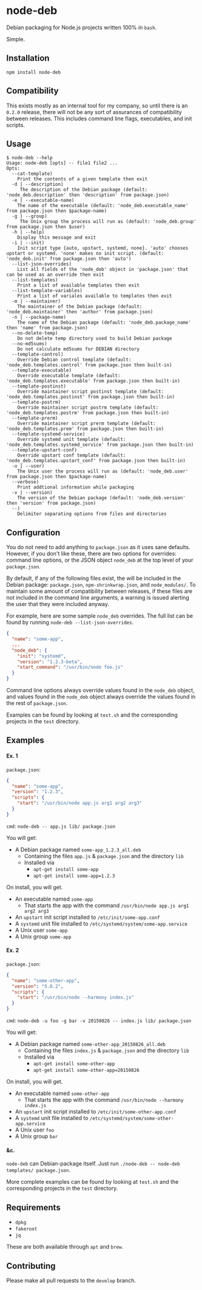 # node-deb

Debian packaging for Node.js projects written 100% in `bash`.

Simple.

## Installation
`npm install node-deb`

## Compatibility

This exists mostly as an internal tool for my company, so until there is an `0.2.0` release, there will not be any sort
of assurances of compatibility between releases. This includes command line flags, executables, and init scripts.

## Usage

```
$ node-deb --help
Usage: node-deb [opts] -- file1 file2 ...
Opts:
  --cat-template)
    Print the contents of a given template then exit
  -d | --description)
     The description of the Debian package (default: 'node_deb.description' then 'description' from package.json)
  -e | --executable-name)
    The name of the executable (default: 'node_deb.executable_name' from package.json then $package-name)
  -g | --group)
     The Unix group the process will run as (default: 'node_deb.group' from package.json then $user)
  -h | --help)
    Display this message and exit
  -i | --init)
    Init script type {auto, upstart, systemd, none}. 'auto' chooses upstart or systemd. 'none' makes no init script. (default: 'node_deb.init' from package.json then 'auto')
  --list-json-overrides)
    List all fields of the 'node_deb' object in 'package.json' that can be used as an override then exit
  --list-templates)
    Print a list of available templates then exit
  --list-template-variables)
    Print a list of variales available to templates then exit
  -m | --maintainer)
    The maintainer of the Debian package (default: 'node_deb.maintainer' then 'author' from package.json)
  -n | --package-name)
    The name of the Debian package (default: 'node_deb.package_name' then 'name' from package.json)
  --no-delete-temp)
    Do not delete temp directory used to build Debian package
  --no-md5sums)
    Do not calculate md5sums for DEBIAN directory
  --template-control)
    Override Debian control template (default: 'node_deb.templates.control' from package.json then built-in)
  --template-executable)
    Override executable template (default: 'node_deb.templates.executable' from package.json then built-in)
  --template-postinst)
    Override maintainer script postinst template (default: 'node_deb.templates.postinst' from package.json then built-in)
  --template-postrm)
    Override maintainer script postrm template (default: 'node_deb.templates.postrm' from package.json then built-in)
  --template-prerm)
    Override maintainer script prerm template (default: 'node_deb.templates.prem' from package.json then built-in)
  --template-systemd-service)
    Override systemd unit template (default: 'node_deb.templates.systemd_service' from package.json then built-in)
  --template-upstart-conf)
    Override upstart conf template (default: 'node_deb.templates.upstart_conf' from package.json then built-in)
  -u | --user)
    The Unix user the process will run as (default: 'node_deb.user' from package.json then $package-name)
  --verbose)
    Print addtional information while packaging
  -v | --version)
    The version of the Debian package (default: 'node_deb.version' then 'version' from package.json)
  --)
    Delimiter separating options from files and directories
```

## Configuration
You do not need to add anything to `package.json` as it uses sane defaults. However, if you don't like these, there are
two options for overrides: command line options, or the JSON object `node_deb` at the top level of your `package.json`.

By default, if any of the following files exist, the will be included in the Debian package: `package.json`,
`npm-shrinkwrap.json`, and `node_modules/`. To maintain some amount of compatibility between releases, if these files
are not included in the command line arguments, a warning is issued alerting the user that they were included anyway.

For example, here are some sample `node_deb` overrides. The full list can be found by running
`node-deb --list-json-overrides`.

```json
{
  "name": "some-app",
  ...
  "node_deb": {
    "init": "systemd",
    "version": "1.2.3-beta",
    "start_command": "/usr/bin/node foo.js"
  }
}
```

Command line options always override values found in the `node_deb` object, and values found in the `node_deb` object
always override the values found in the rest of `package.json`.

Examples can be found by looking at `test.sh` and the corresponding projects in the `test` directory.

## Examples
#### Ex. 1
`package.json`:

```json
{
  "name": "some-app",
  "version": "1.2.3",
  "scripts": {
    "start": "/usr/bin/node app.js arg1 arg2 arg3"
  }
}
```

`cmd`: `node-deb -- app.js lib/ package.json`

You will get:
- A Debian package named `some-app_1.2.3_all.deb`
  - Containing the files `app.js` & `package.json` and the directory `lib`
  - Installed via
    - `apt-get install some-app`
    - `apt-get install some-app=1.2.3`

On install, you will get.
- An executable named `some-app`
  - That starts the app with the command `/usr/bin/node app.js arg1 arg2 arg3`
- An `upstart` init script installed to `/etc/init/some-app.conf`
- A `systemd` unit file installed to `/etc/systemd/system/some-app.service`
- A Unix user `some-app`
- A Unix group `some-app`

#### Ex. 2
`package.json`:

```json
{
  "name": "some-other-app",
  "version": "5.0.2",
  "scripts": {
    "start": "/usr/bin/node --harmony index.js"
  }
}
```

`cmd`: `node-deb -u foo -g bar -v 20150826 -- index.js lib/ package.json`

You will get:
- A Debian package named `some-other-app_20150826_all.deb`
  - Containing the files `index.js` & `package.json` and the directory `lib`
  - Installed via
    - `apt-get install some-other-app`
    - `apt-get install some-other-app=20150826`

On install, you will get.
- An executable named `some-other-app`
  - That starts the app with the command `/usr/bin/node --harmony index.js`
- An `upstart` init script installed to `/etc/init/some-other-app.conf`
- A `systemd` unit file installed to `/etc/systemd/system/some-other-app.service`
- A Unix user `foo`
- A Unix group `bar`

#### &c.
`node-deb` can Debian-package itself. Just run `./node-deb -- node-deb templates/ package.json`.

More complete examples can be found by looking at `test.sh` and the corresponding projects in the `test` directory.

## Requirements
- `dpkg`
- `fakeroot`
- `jq`

These are both available through `apt` and `brew`.

## Contributing
Please make all pull requests to the `develop` branch.
